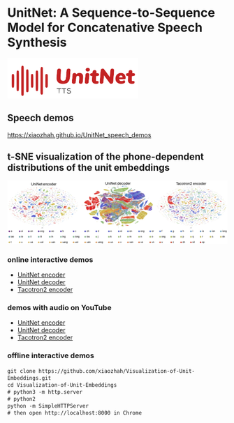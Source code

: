 # UnitNet: A Sequence-to-Sequence Model for Concatenative Speech Synthesis
<img src="UnitNet_LOGO.svg" width="300">

## Speech demos
https://xiaozhah.github.io/UnitNet_speech_demos

## t-SNE visualization of the phone-dependent distributions of the unit embeddings
![image](vis_unit_vectors.jpg)

### online interactive demos
* [UnitNet encoder](https://xiaozhah.github.io/Visualization-of-Unit-Embeddings/UnitNet%20encoder)
* [UnitNet decoder](https://xiaozhah.github.io/Visualization-of-Unit-Embeddings/UnitNet%20decoder)
* [Tacotron2 encoder](https://xiaozhah.github.io/Visualization-of-Unit-Embeddings/Tacotron2%20encoder)

### demos with audio on YouTube
* [UnitNet encoder](https://youtu.be/Jne83LuJ28o)
* [UnitNet decoder](https://youtu.be/xUDTWeyf9Ps)
* [Tacotron2 encoder](https://youtu.be/0Yrf6dRKhd4)

### offline interactive demos
```
git clone https://github.com/xiaozhah/Visualization-of-Unit-Embeddings.git
cd Visualization-of-Unit-Embeddings
# python3 -m http.server 
# python2
python -m SimpleHTTPServer
# then open http://localhost:8000 in Chrome
```
